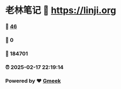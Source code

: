 # 老林笔记 :link: https://linji.org 
### :page_facing_up: [46](https://linji.org/tag.html) 
### :speech_balloon: 0 
### :hibiscus: 184701 
### :alarm_clock: 2025-02-17 22:19:14 
### Powered by :heart: [Gmeek](https://github.com/Meekdai/Gmeek)
